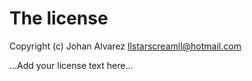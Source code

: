 # The license

Copyright (c) Johan Alvarez <llstarscreamll@hotmail.com>

...Add your license text here...